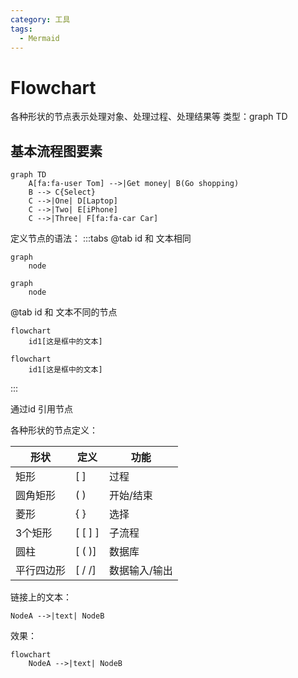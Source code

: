 ```yaml
---
category: 工具
tags:
  - Mermaid
---
```

# Flowchart
各种形状的节点表示处理对象、处理过程、处理结果等
类型：graph TD
## 基本流程图要素
``` mermaid
graph TD
    A[fa:fa-user Tom] -->|Get money| B(Go shopping)
    B --> C{Select}
    C -->|One| D[Laptop]
    C -->|Two| E[iPhone]
    C -->|Three| F[fa:fa-car Car]
```

定义节点的语法：
:::tabs
@tab id 和 文本相同
```
graph
	node
```

``` mermaid
graph
	node
```

@tab id 和 文本不同的节点
``` 
flowchart 
    id1[这是框中的文本]
```

``` mermaid
flowchart 
    id1[这是框中的文本]
```
:::

通过id 引用节点

各种形状的节点定义：

| 形状    | 定义          | 功能      |
| ----- | ----------- | ------- |
| 矩形    | \[ ]        | 过程      |
| 圆角矩形  | ( )         | 开始/结束   |
| 菱形    | { }         | 选择      |
| 3个矩形  | \[ \[ \] \] | 子流程     |
| 圆柱    | \[ ( )\]    | 数据库     |
| 平行四边形 | \[  / /\]   | 数据输入/输出 |

链接上的文本：
``` 
NodeA -->|text| NodeB
```
效果：
``` mermaid
flowchart
	NodeA -->|text| NodeB
```
